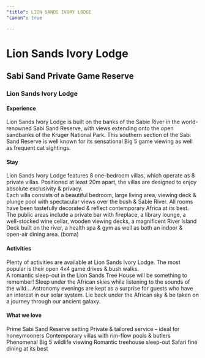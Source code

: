```yaml
---
"title": LION SANDS IVORY LODGE
"canon": true

---
```


# Lion Sands Ivory Lodge
## Sabi Sand Private Game Reserve
### Lion Sands Ivory Lodge

#### Experience
Lion Sands Ivory Lodge is built on the banks of the Sabie River in the world-renowned Sabi Sand Reserve, with views extending onto the open sandbanks of the Kruger National Park.
This southern section of the Sabi Sand Reserve is well known for its sensational Big 5 game viewing as well as frequent cat sightings.

#### Stay
Lion Sands Ivory Lodge features 8 one-bedroom villas, which operate as 8 private villas.  Positioned at least 20m apart, the villas are designed to enjoy absolute exclusivity &amp; privacy.  
Each villa consists of a beautiful bedroom, large living area, viewing deck &amp; plunge pool with spectacular views over the bush &amp; Sabie River.  All rooms have been tastefully decorated &amp; reflect contemporary Africa at its best.
The public areas include a private bar with fireplace, a library lounge, a well-stocked wine cellar, wooden viewing decks, a magnificent River Island Deck built on the river, a health spa &amp; gym as well as both an indoor &amp; open-air dining area. (boma)

#### Activities
Plenty of activities are available at Lion Sands Ivory Lodge.  The most popular is their open 4x4 game drives &amp; bush walks.  
A romantic sleep-out in the Lion Sands Tree House will be something to remember!  Sleep under the African skies while listening to the sounds of the wild…
Astronomy evenings are kept as a surprise for guests who have an interest in our solar system.  Lie back under the African sky &amp; be taken on a journey through our ancient galaxy.


#### What we love
Prime Sabi Sand Reserve setting
Private &amp; tailored service – ideal for honeymooners
Contemporary villas with rim-flow pools &amp; butlers 
Phenomenal Big 5 wildlife viewing
Romantic treehouse sleep-out
Safari fine dining at its best